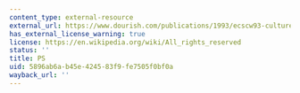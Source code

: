 ```yaml
---
content_type: external-resource
external_url: https://www.dourish.com/publications/1993/ecscw93-culture.pdf
has_external_license_warning: true
license: https://en.wikipedia.org/wiki/All_rights_reserved
status: ''
title: PS
uid: 5896ab6a-b45e-4245-83f9-fe7505f0bf0a
wayback_url: ''
---
```

